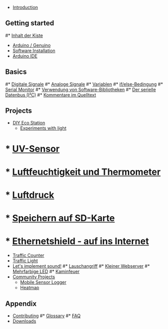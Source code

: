 * [Introduction](README.md)

## Getting started
#* [Inhalt der Kiste]()
* [Arduino / Genuino](getting_started/arduino_board.md)
* [Software Installation](getting_started/software_installation.md)
* [Arduino IDE](getting_started/arduino_ide.md)

## Basics
#* [Digitale Signale](basics/digital_signals.md)
#* [Analoge Signale](basics/analog_signals.md)
#* [Variablen](basics/variables.md)
#* [if/else-Bedingung](basics/if_else.md)
#* [Serial Monitor](basics/serial_monitor.md)
#* [Verwendung von Software-Bibliotheken](basics/libraries.md)
#* [Der serielle Datenbus (I²C)](basics/i2c.md)
#* [Kommentare im Quelltext](basics/comments.md)

## Projects
* [DIY Eco Station](projects/eco_station/README.md)
    * [Experiments with light](projects/eco_station/experiments_with_light.md)
#    * [UV-Sensor]()
#    * [Luftfeuchtigkeit und Thermometer]()
#    * [Luftdruck]()
#    * [Speichern auf SD-Karte]()
#    * [Ethernetshield - auf ins Internet]()
* [Traffic Counter](projects/traffic_counter.md)
* [Traffic Light](projects/traffic_light.md)
* [Let's implement sound!](projects/implement_sound.md)
#* [Lauschangriff]()
#* [Kleiner Webserver]()
#* [Mehrfarbige LED]()
#* [Kaminfeuer]()
* [Community Projects](community_projects/README.md)
    * [Mobile Sensor Logger](community_projects/Tutorial_ArduinoWeatherStation.md)
    * [Heatmap](community_projects/Tutorial_HeatmapCampusDiepenbeek.md)

## Appendix
* [Contributing](contributing.md)
#* [Glossary](GLOSSARY.md)
#* [FAQ](faq.md)
* [Downloads](downloads.md)
